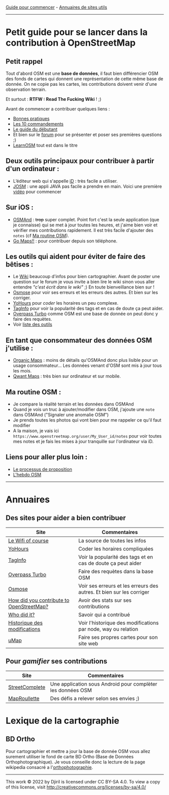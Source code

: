 [Guide pour commencer](#petit-guide-pour-se-lancer-dans-la-contribution-à-openstreetmap) - [Annuaires de sites utils](#annuaires)

---

# Petit guide pour se lancer dans la contribution à OpenStreetMap

## Petit rappel

Tout d'abord OSM est une **base de données**, il faut bien différencier OSM des fonds de cartes qui donnent une représentation de cette même base de donnée. On ne copie pas les cartes, les contributions doivent venir d'une observation terrain. 

Et surtout : **RTFW : Read The Fucking Wiki** ! ;)

Avant de commencer a contribuer quelques liens :
- [Bonnes pratiques](https://wiki.openstreetmap.org/wiki/FR:Bonnes_pratiques)
- [Les 10 commandements](https://wiki.openstreetmap.org/wiki/File:Les_10_cOSMandements.pdf)
- [Le guide du débutant](https://wiki.openstreetmap.org/wiki/FR:Guide_du_d%C3%A9butant)
- Et bien sur le [forum](https://forum.openstreetmap.fr/) pour se présenter et poser ses premières questions ;)
- [LearnOSM](https://learnosm.org/fr/) tout est dans le titre

## Deux outils principaux pour contribuer à partir d'un ordinateur :

- L’éditeur web qui s'appelle [iD](https://www.openstreetmap.org) : très facile a utiliser. 
- [JOSM](https://josm.openstreetmap.de/) : une appli JAVA pas facile a prendre en main. Voici une première [vidéo](https://www.youtube.com/watch?v=rwLtFXrAJQM) pour commencer

## Sur iOS :

- [OSMAnd](https://osmand.net/) : ~~trop~~ super complet. Point fort c'est la seule application (que je connaisse) qui se met à jour toutes les heures, et j'aime bien voir et vérifier mes contributions rapidement. Il est très facile d'ajouter des `notes` (cf [Ma routine OSM](#ma-routine-osm-)).
- [Go Maps!!](https://apps.apple.com/fr/app/go-map/id592990211) : pour contribuer depuis son téléphone.

## Les outils qui aident pour éviter de faire des bêtises :

- Le [Wiki](https://wiki.openstreetmap.org/wiki/FR:Page_principale) beaucoup d'infos pour bien cartographier. Avant de poster une question sur le forum je vous invite a bien lire le wiki sinon vous aller entendre _"c'est écrit dans le wiki"_ ;) En toute bienveillance bien sur !
- [Osmose](http://osmose.openstreetmap.fr) pour voir ses erreurs et les erreurs des autres. Et bien sur les corriger.
- [YoHours](https://projets.pavie.info/yohours/) pour _coder_  les horaires un peu complexe.
- [TagInfo](https://taginfo.openstreetmap.org/) pour voir la popularité des tags et en cas de doute ça peut aider.
- [Overpass Turbo](https://overpass-turbo.eu/) comme OSM est une base de donnée on peut donc y faire des requètes.
- Voir [liste des outils](#annuaire-des-outils-autour-dosm)

## En tant que consommateur des données OSM j'utilise :

- [Organic Maps](https://organicmaps.app/) : moins de détails qu'OSMAnd donc plus lisible pour un usage consommateur... Les données venant d'OSM sont mis à jour tous les mois.
- [Qwant Maps](https://www.qwant.com/maps) : très bien sur ordinateur et sur mobile.

## Ma routine OSM :

- Je compare la réalité terrain et les données dans OSMAnd
- Quand je vois un truc à ajouter/modifier dans OSM, j'ajoute une `note` dans OSMAnd ("Signaler une anomalie OSM")
- Je prends toutes les photos qui vont bien pour me rappeler ce qu'il faut modifier
- A la maison, je vais ici `https://www.openstreetmap.org/user/My_User_id/notes` pour voir toutes mes notes et je fais les mises à jour tranquille sur l'ordinateur via iD.

## Liens pour aller plus loin :

- [Le processus de proposition](https://wiki.openstreetmap.org/wiki/FR:Processus_de_proposition)
- [L'hebdo OSM](https://weeklyosm.eu/fr/)

---

# Annuaires 

## Des sites pour aider a bien contribuer

Site|Commentaires
---|---
[Le Wifi of course](https://wiki.openstreetmap.org/)|La source de toutes les infos 
[YoHours](https://projets.pavie.info/yohours/)|Coder les horaires compliquées
[TagInfo](https://taginfo.openstreetmap.org/)|Voir la popularité des tags et en cas de doute ça peut aider
[Overpass Turbo](https://overpass-turbo.eu/)|Faire des requètes dans la base OSM
[Osmose](http://osmose.openstreetmap.fr)|Voir ses erreurs et les erreurs des autres. Et bien sur les corriger
[How did you contribute to OpenStreetMap?](https://hdyc.neis-one.org/)|Avoir des stats sur ses contributions
[Who did it?](https://simon04.dev.openstreetmap.org/whodidit/)|Savoir qui a contribué
[Historique des modifications](https://osm.mapki.com/history/)|Voir l'historique des modifications par node, way ou relation
[uMap](http://umap.openstreetmap.fr/fr/)|Faire ses propres cartes pour son site web

## Pour _gamifier_ ses contributions

Site|Commentaires
---|---
[StreetComplete](https://wiki.openstreetmap.org/wiki/StreetComplete)|Une application sous Android pour complèter les données OSM
[MapRoullette](https://maproulette.org/)|Des défis a relever selon ses envies ;)


# Lexique de la cartographie

## BD Ortho

Pour cartographier et mettre a jour la base de donnée OSM vous allez surement utiliser le fond de carte BD Ortho (Base de Données Orthophotographique). Je vous conseille donc la lecture de la page wikipedia consacré a l'[orthophotographie](https://fr.wikipedia.org/wiki/Orthophotographie).

---
This work © 2022 by Djiril is licensed under CC BY-SA 4.0. To view a copy of this license, visit http://creativecommons.org/licenses/by-sa/4.0/
